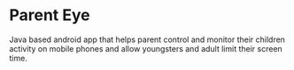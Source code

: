 # Parent Eye
Java based android app that helps parent control and monitor their children activity on mobile phones and allow youngsters and adult limit their screen time.